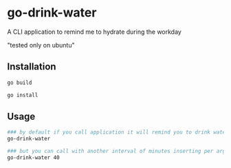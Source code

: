 # go-drink-water
A CLI application to remind me to hydrate during the workday

"tested only on ubuntu"

## Installation
```bash
go build 

go install
```

## Usage

```bash
### by default if you call application it will remind you to drink water every 30 minutes
go-drink-water

### but you can call with another interval of minutes inserting per argument
go-drink-water 40
```

